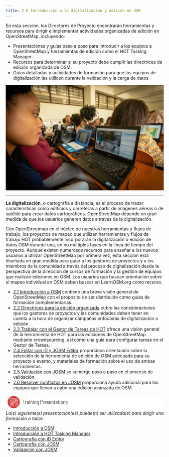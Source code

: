 ```yaml
---
title: 2.0 Introducción a la digitalización y edición en OSM
---
```


En esta sección, los Directores de Proyecto encontrarán herramientas y recursos para dirigir e implementar actividades organizadas de edición en OpenStreetMap, incluyendo:

* Presentaciones y guías paso a paso para introducir a los equipos a OpenStreetMap y herramientas de edición como el HOT Tasking Manager.  
* Recursos para determinar si su proyecto debe cumplir las directrices de edición organizada de OSM.
* Guías detalladas y actividades de formación para que los equipos de digitalización las utilicen durante la validación y la carga de datos

![](/images/digitization-and-editing/DSC03241.jpg)

***

**La digitalización**, o cartografía a distancia, es el proceso de trazar características como edificios y carreteras a partir de imágenes aéreas o de satélite para crear datos cartográficos. OpenStreetMap depende en gran medida de que los usuarios generen datos a través de la digitalización. <br>

Con OpenStreetmap en el núcleo de nuestras herramientas y flujos de trabajo, los proyectos de mapeo que utilizan herramientas y flujos de trabajo HOT probablemente incorporarán la digitalización o edición de datos OSM durante una, en no múltiples fases en la línea de tiempo del proyecto. Aunque existen numerosos recursos para enseñar a los nuevos usuarios a utilizar OpenStreetMap por primera vez, esta sección está diseñada en gran medida para guiar a los gestores de proyectos y a los miembros de la comunidad a través del proceso de digitalización desde la perspectiva de la dirección de cursos de formación y la gestión de equipos que realizan ediciones en OSM. Los usuarios que buscan orientación sobre el mapeo individual en OSM deben buscar en LearnOSM.org como recurso. <br>

* [2.1 Introducción a OSM](https://hotosm.github.io/toolbox/pages/digitization-and-editing/2.1_introduction_to_openstreetmap/) contiene una breve visión general de OpenStreetMap con el propósito de ser distribuido como guías de formación complementarias.  
* [2.2 Directrices para la edición organizada](https://hotosm.github.io/toolbox/pages/digitization-and-editing/2.2_organized_osm_editing/) cubre las consideraciones que los gestores de proyectos y las comunidades deben tener en cuenta a la hora de organizar campañas enfocadas de digitalización o edición.
* [2.3 Trabajar con el Gestor de Tareas de HOT](https://hotosm.github.io/toolbox/pages/digitization-and-editing/2.3-working-with-the-hot-tasking-manager/) ofrece una visión general de la herramienta de HOT para las ediciones de OpenStreetMap mediante crowdsourcing, así como una guía para configurar tareas en el Gestor de Tareas. 
* [2.4 Editar con iD y JOSM Editor](https://hotosm.github.io/toolbox/pages/digitization-and-editing/2.4-editing-with-id-and-josm/) proporciona orientación sobre la selección de la herramienta de edición de OSM adecuada para su proyecto o evento, y materiales de formación sobre el uso de ambas herramientas. 
* [2.5 Validación con JOSM](https://hotosm.github.io/toolbox/pages/digitization-and-editing/2.5_validating_with_josm/) se sumerge paso a paso en el proceso de validación. 
* [2.6 Resolver conflictos en JOSM](https://hotosm.github.io/toolbox/pages/digitization-and-editing/2.6-data-conflict-in-josm/) proporciona ayuda adicional para los equipos que llevan a cabo una edición avanzada de OSM. 

![](/images/training_presentations_wide.PNG)
*La(s) siguiente(s) presentación(es) puede(n) ser utilizada(s) para dirigir una formación o taller:*

* [Introducción a OSM](https://docs.google.com/presentation/d/1QneNbichunhVjyN4RPRyPuYV3Q7QMJctp50_90FpMpc/edit#slide=id.g526e73601c_0_1163)
* [Introducción a HOT Tasking Manager](https://docs.google.com/presentation/d/1fpNA1qVn_FzeFnktdw6y3lal8gkY3vSkoIaDJYem7cA/edit#slide=id.g51d3d58777_0_0)
* [Cartografía con iD Editor](https://docs.google.com/presentation/d/1sbTZp5B7sQlEM-RzDU-33JlJnUUUGDkeOchhC6srK20/edit#slide=id.g51d3d58777_0_0)
* [Cartografía con JOSM](https://docs.google.com/presentation/d/1nLs1JA-nlmqWA2vIr9ZsoDcg8wjsoc5nv1QMK9GT8KI/edit?usp=sharing)
* [Validación con JOSM](https://docs.google.com/presentation/d/1p2lJJluFv25qIXTE8qTzHJQW5QNbWr6sULJ7N-gjTx4/edit?usp=sharing)


